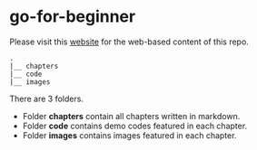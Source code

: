 # go-for-beginner
Please visit this [website](https://panda1835.github.io/go-for-beginner/intro.html) for the web-based content of this repo.
```
.
|__ chapters
|__ code
|__ images
```
There are 3 folders.
- Folder **chapters** contain all chapters written in markdown.
- Folder **code** contains demo codes featured in each chapter.
- Folder **images** contains images featured in each chapter.